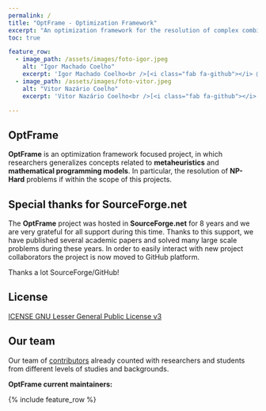 ```yaml
---
permalink: /
title: "OptFrame - Optimization Framework"
excerpt: "An optimization framework for the resolution of complex combinatorial optimization problems."
toc: true

feature_row:
  - image_path: /assets/images/foto-igor.jpeg
    alt: "Igor Machado Coelho"
    excerpt: 'Igor Machado Coelho<br />[<i class="fab fa-github"></i> @igormcoelho](https://github.com/igormcoelho){: .btn .btn--primary} [<i class="fab fa-twitter"></i>](https://twitter.com/vncoelho){: .btn .btn--twitter} [<i class="fab fa-facebook"></i>](https://www.facebook.com/vitor.nazario.coelho){: .btn .btn--facebook}'
  - image_path: /assets/images/foto-vitor.jpeg
    alt: "Vitor Nazário Coelho"
    excerpt: 'Vitor Nazário Coelho<br />[<i class="fab fa-github"></i> @vncoelho](https://github.com/vncoelho){: .btn .btn--primary} [<i class="fab fa-twitter"></i>](https://twitter.com/vncoelho){: .btn .btn--twitter} [<i class="fab fa-facebook"></i>](https://www.facebook.com/vitor.nazario.coelho){: .btn .btn--facebook}'

---
```


## OptFrame

**OptFrame** is an optimization framework focused project, in which researchers generalizes concepts related to **metaheuristics** and **mathematical programming models**. In particular, the resolution of **NP-Hard** problems if within the scope of this projects.

## Special thanks for SourceForge.net

The **OptFrame** project was hosted in **SourceForge.net** for 8 years and we are very grateful for all support during this time. Thanks to this support, we have published several academic papers and solved many large scale problems during these years. In order to easily interact with new project collaborators the project is now moved to GitHub platform.

Thanks a lot SourceForge/GitHub!

## License

[ICENSE GNU Lesser General Public License v3](https://github.com/optframe/optframe/blob/master/LICENSE)

## Our team
Our team of [contributors](https://github.com/optframe/optframe/graphs/contributors) already counted with researchers and students from different levels of studies and backgrounds.

**OptFrame current maintainers:**

{% include feature_row %}

